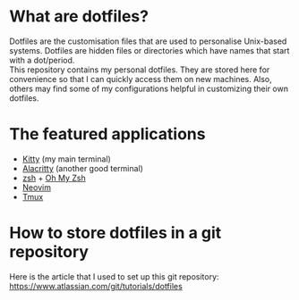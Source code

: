 # What are dotfiles?
Dotfiles are the customisation files that are used to personalise Unix-based systems. Dotfiles are hidden files or directories which have names that start with a dot/period.\
This repository contains my personal dotfiles. They are stored here for convenience so that I can quickly access them on new machines. Also, others may find some of my configurations helpful in customizing their own dotfiles.

# The featured applications
* [Kitty](https://github.com/kovidgoyal/kitty) (my main terminal)
* [Alacritty](https://github.com/alacritty/alacritty) (another good terminal)
* [zsh](https://www.zsh.org/) + [Oh My Zsh](https://github.com/ohmyzsh/ohmyzsh)
* [Neovim](https://github.com/neovim/neovim)
* [Tmux](https://github.com/tmux/tmux)

# How to store dotfiles in a git repository
Here is the article that I used to set up this git repository: https://www.atlassian.com/git/tutorials/dotfiles
